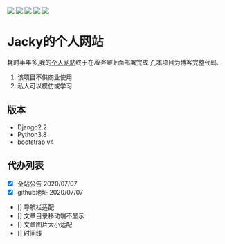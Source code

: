 [![](https://img.shields.io/badge/python-3.8.0-orange.svg)](https://www.python.org/downloads/release/python-380/)
[![](https://img.shields.io/badge/django-2.2-green.svg)](https://docs.djangoproject.com/en/2.2/releases/2.2/)
[![](https://img.shields.io/badge/bootstrap-4.1.3-blue.svg)](https://getbootstrap.com/docs/4.1/getting-started/introduction/)
[![](https://img.shields.io/badge/developing%20with-Simpleui-2077ff.svg)](https://github.com/newpanjing/simpleui)
[![](https://img.shields.io/badge/license-MIT-000000.svg)](https://opensource.org/licenses/MIT)


# Jacky的个人网站
耗时半年多,我的[个人网站](http://jackypy.xyz/)终于在*服务器*上面部署完成了,本项目为博客完整代码.
1. 该项目不供商业使用
2. 私人可以模仿或学习

## 版本
+ Django2.2
+ Python3.8
+ bootstrap v4

## 代办列表

- [x] 全站公告 2020/07/07
- [x] github地址 2020/07/07
- [] 导航栏适配 
- [] 文章目录移动端不显示
- [] 文章图片大小适配 
- [] 时间线 
